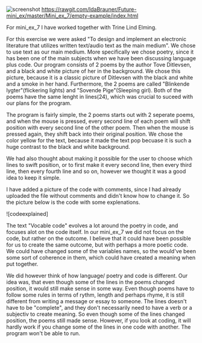 ![screenshot](https://github.com/IdaBrauner/Future-mini_ex/blob/master/Mini_ex_7/Tovekode.jpg)
https://rawgit.com/IdaBrauner/Future-mini_ex/master/Mini_ex_7/empty-example/index.html

For mini_ex_7 I have worked together with Trine Lind Elming. 

For this exercise we were asked "To design and implement an electronic literature that utilizes written text/audio text as the main medium". 
We chose to use text as our main medium. More specifically we chose poetry, since it has been one of the main subjects when we have been discussing language plus code. 
Our program consists of 2 poems by the author Tove Ditlevsen, and a black and white picture of her in the background. We chose this picture, because it is a classic picture of Ditlevsen with the black and white and a smoke in her hand. 
Furthermore, the 2 poems are called "Blinkende lygter"(flickering lights) and "Sovende Pige"(Sleeping girl). Both of the poems have the same lenght in lines(24), which was crucial to suceed with our plans for the program. 

The program is fairly simple, the 2 poems starts out with 2 seperate poems, and when the mouse is pressed, every second line of each poem will shift position with every second line of the other poem. Then when the mouse is pressed again, they shift back into their original position. 
We chose the color yellow for the text, because it made the text pop becuase it is such a huge contrast to the black and white background. 

We had also thought about making it possible for the user to choose which lines to swift position, or to first make it every second line, then every third line, then every fourth line and so on, however we thought it was a good idea to keep it simple.

I have added a picture of the code with comments, since I had already uploaded the file without comments and didn't know how to change it. So the picture below is the code with some explenations.

![codeexplained]

The text "Vocable code" evolves a lot around the poetry in code, and focuses alot on the code itself. In our mini_ex_7 we did not focus on the code, but rather on the outcome. I believe that it could have been possible for us to create the same outcome, but with perhaps a more poetic code. We could have changed some of the variables names, so the would've been some sort of coherence in them, which could have created a meaning when put together. 

We did however think of how language/ poetry and code is different. Our idea was, that even though some of the lines in the poems changed position, it would still make sense in some way. Even though poems have to follow some rules in terms of rythm, length and perhaps rhyme, it is still different from writing a message or essay to someone. The lines doesn't have to be "complete", and they don't necessarily need to have a verb or a subjectiv to create meaning. So even though some of the lines changed position, the poems still made sense. 
However, if you look at coding, it will hardly work if you change some of the lines in one code with another. The program won't be able to run. 
